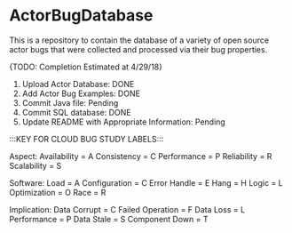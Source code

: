 # ActorBugDatabase
This is a repository to contain the database of a variety of open source actor bugs that were collected and processed via their bug properties. 


{TODO: Completion Estimated at 4/29/18}
1. Upload Actor Database: DONE
2. Add Actor Bug Examples: DONE
3. Commit Java file: Pending
4. Commit SQL database: DONE
5. Update README with Appropriate Information: Pending



:::KEY FOR CLOUD BUG STUDY LABELS:::

Aspect:
Availability = A
Consistency = C
Performance = P
Reliability = R
Scalability = S
	
Software:
Load = A
Configuration = C
Error Handle = E
Hang = H
Logic = L
Optimization = O
Race = R
	
Implication:
Data Corrupt = C
Failed Operation = F
Data Loss = L
Performance = P
Data Stale = S
Component Down = T
